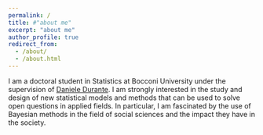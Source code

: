 ```yaml
---
permalink: /
title: #"about me"
excerpt: "about me"
author_profile: true
redirect_from:
  - /about/
  - /about.html
---
```


I am a doctoral student in Statistics at Bocconi University under the supervision of [Daniele Durante](https://danieledurante.github.io/web/). I am strongly interested in the study and design of new statistical models and methods that can be used to solve open questions in applied fields. In particular, I am fascinated by the use of Bayesian methods in the field of social sciences and the impact they have in the society. 


